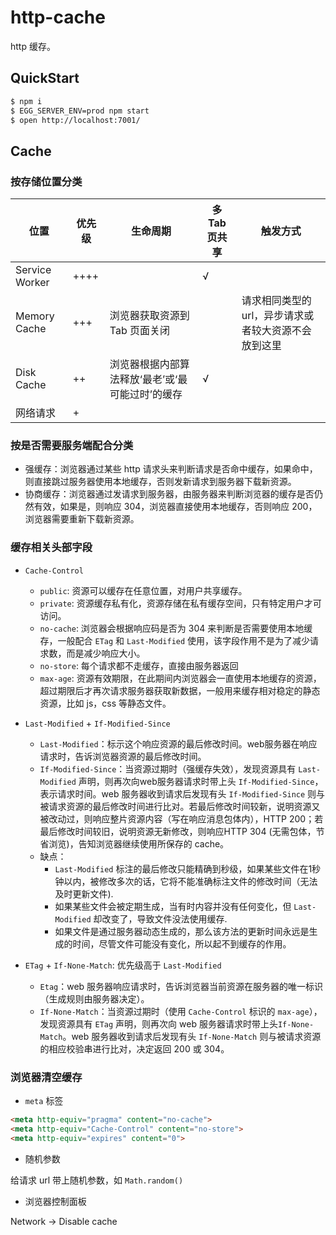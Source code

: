 # http-cache

http 缓存。

## QuickStart

```bash
$ npm i
$ EGG_SERVER_ENV=prod npm start
$ open http://localhost:7001/
```

## Cache

### 按存储位置分类

|位置|优先级|生命周期|多 Tab 页共享|触发方式
|-----|-----|-----|------|------|
Service Worker|++++||√|
Memory Cache|+++|浏览器获取资源到 Tab 页面关闭||请求相同类型的 url，异步请求或者较大资源不会放到这里
Disk Cache|++|浏览器根据内部算法释放‘最老’或‘最可能过时’的缓存|√|
网络请求|+|

### 按是否需要服务端配合分类

- 强缓存：浏览器通过某些 http 请求头来判断请求是否命中缓存，如果命中，则直接跳过服务器使用本地缓存，否则发新请求到服务器下载新资源。
- 协商缓存：浏览器通过发请求到服务器，由服务器来判断浏览器的缓存是否仍然有效，如果是，则响应 304，浏览器直接使用本地缓存，否则响应 200，浏览器需要重新下载新资源。


### 缓存相关头部字段

- `Cache-Control`
  - `public`: 资源可以缓存在任意位置，对用户共享缓存。
  - `private`: 资源缓存私有化，资源存储在私有缓存空间，只有特定用户才可访问。
  - `no-cache`: 浏览器会根据响应码是否为 304 来判断是否需要使用本地缓存，一般配合 `ETag` 和 `Last-Modified` 使用，该字段作用不是为了减少请求数，而是减少响应大小。
  - `no-store`: 每个请求都不走缓存，直接由服务器返回
  - `max-age`: 资源有效期限，在此期间内浏览器会一直使用本地缓存的资源，超过期限后才再次请求服务器获取新数据，一般用来缓存相对稳定的静态资源，比如 js，css 等静态文件。

- `Last-Modified` + `If-Modified-Since`
  - `Last-Modified`：标示这个响应资源的最后修改时间。web服务器在响应请求时，告诉浏览器资源的最后修改时间。
  - `If-Modified-Since`：当资源过期时（强缓存失效），发现资源具有 `Last-Modified` 声明，则再次向web服务器请求时带上头 `If-Modified-Since`，表示请求时间。web 服务器收到请求后发现有头 `If-Modified-Since` 则与被请求资源的最后修改时间进行比对。若最后修改时间较新，说明资源又被改动过，则响应整片资源内容（写在响应消息包体内），HTTP 200；若最后修改时间较旧，说明资源无新修改，则响应HTTP 304 (无需包体，节省浏览)，告知浏览器继续使用所保存的 cache。
  - 缺点：
    - `Last-Modified` 标注的最后修改只能精确到秒级，如果某些文件在1秒钟以内，被修改多次的话，它将不能准确标注文件的修改时间（无法及时更新文件).
    - 如果某些文件会被定期生成，当有时内容并没有任何变化，但 `Last-Modified` 却改变了，导致文件没法使用缓存.
    - 如果文件是通过服务器动态生成的，那么该方法的更新时间永远是生成的时间，尽管文件可能没有变化，所以起不到缓存的作用。

- `ETag` + `If-None-Match`: 优先级高于 `Last-Modified`
  - `Etag`：web 服务器响应请求时，告诉浏览器当前资源在服务器的唯一标识（生成规则由服务器决定）。
  - `If-None-Match`：当资源过期时（使用 `Cache-Control` 标识的 `max-age`），发现资源具有 `ETag` 声明，则再次向 web 服务器请求时带上头`If-None-Match`。web 服务器收到请求后发现有头 `If-None-Match` 则与被请求资源的相应校验串进行比对，决定返回 200 或 304。

### 浏览器清空缓存

- `meta` 标签

```html
<meta http-equiv="pragma" content="no-cache">
<meta http-equiv="Cache-Control" content="no-store">
<meta http-equiv="expires" content="0">
```

- 随机参数

给请求 url 带上随机参数，如 `Math.random()`

- 浏览器控制面板

Network -> Disable cache



